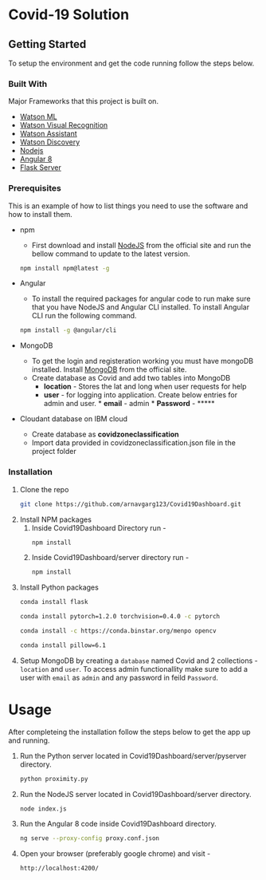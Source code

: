 # Covid-19 Solution

## Getting Started
To setup the environment and get the code running follow the steps below.

### Built With
Major Frameworks that this project is built on.
* [Watson ML](https://www.ibm.com/in-en/cloud/machine-learning)
* [Watson Visual Recognition](https://www.ibm.com/in-en/cloud/watson-visual-recognition)
* [Watson Assistant](https://www.ibm.com/cloud/watson-assistant/)
* [Watson Discovery](https://www.ibm.com/in-en/cloud/watson-discovery)
* [Nodejs](https://nodejs.org/en/)
* [Angular 8](https://angular.io/)
* [Flask Server](https://flask.palletsprojects.com/en/1.1.x/)

### Prerequisites

This is an example of how to list things you need to use the software and how to install them.
* npm
    * First download and install [NodeJS](https://nodejs.org/en/) from the official site and run     the bellow command to update to the latest version.
    ```sh
    npm install npm@latest -g
    ```
* Angular
    * To install the required packages for angular code to run make sure that you have NodeJS and Angular CLI installed. To install Angular CLI run the following command.
    ```sh
    npm install -g @angular/cli
    ```
* MongoDB
    * To get the login and registeration working you must have mongoDB installed. Install [MongoDB](https://www.mongodb.com/download-center/community) from the official site.
    * Create database as Covid and add two tables into MongoDB
	    * **location** - Stores the lat and long when user requests for help
	    * **user** - for logging into application. Create below entries for admin and user.
			    * **email** - admin
			    * **Password** - *****

* Cloudant database on IBM cloud 
	* Create database as **covidzoneclassification**
	* Import data provided in covidzoneclassification.json file in the project folder
  

### Installation

1. Clone the repo
   ```sh
   git clone https://github.com/arnavgarg123/Covid19Dashboard.git
   ```
2. Install NPM packages
    1. Inside Covid19Dashboard Directory run -
        ```sh
        npm install
        ```
    2. Inside Covid19Dashboard/server directory run - 
        ```sh
        npm install
        ```
3. Install Python packages
    ```sh
    conda install flask
    ```
    ```sh
    conda install pytorch=1.2.0 torchvision=0.4.0 -c pytorch
    ```
    ```sh
    conda install -c https://conda.binstar.org/menpo opencv
    ```
    ```sh
    conda install pillow=6.1
    ```
4. Setup MongoDB by creating a `database` named Covid and 2 collections -`location` and `user`. To access admin functionallity make sure to add a user with `email` as `admin` and any password in feild `Password`.
# Usage
After completeing the installation follow the steps below to get the app up and running. 
1. Run the Python server located in Covid19Dashboard/server/pyserver directory.
    ```sh
    python proximity.py
    ```
2. Run the NodeJS server located in Covid19Dashboard/server directory.
    ```sh
    node index.js
    ```
3. Run the Angular 8 code inside Covid19Dashboard directory.
    ```sh
    ng serve --proxy-config proxy.conf.json
    ```
4. Open your browser (preferably google chrome) and visit -
    ```sh
    http://localhost:4200/
    ```
